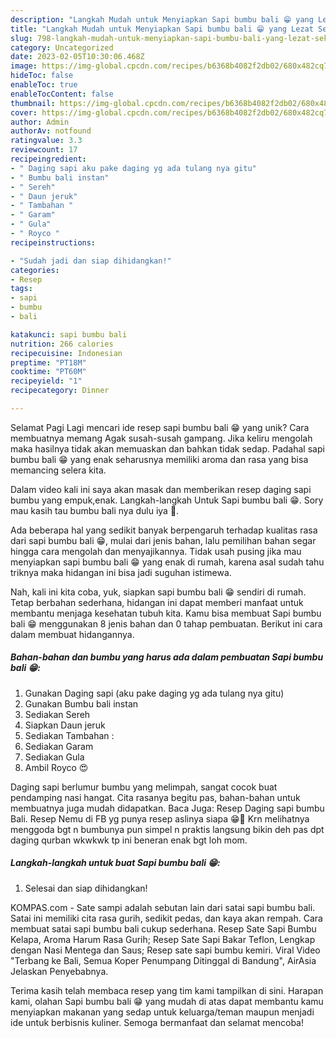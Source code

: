 ```yaml
---
description: "Langkah Mudah untuk Menyiapkan Sapi bumbu bali 😁 yang Lezat Sekali"
title: "Langkah Mudah untuk Menyiapkan Sapi bumbu bali 😁 yang Lezat Sekali"
slug: 798-langkah-mudah-untuk-menyiapkan-sapi-bumbu-bali-yang-lezat-sekali
category: Uncategorized
date: 2023-02-05T10:30:06.468Z
image: https://img-global.cpcdn.com/recipes/b6368b4082f2db02/680x482cq70/sapi-bumbu-bali-foto-resep-utama.jpg
hideToc: false
enableToc: true
enableTocContent: false
thumbnail: https://img-global.cpcdn.com/recipes/b6368b4082f2db02/680x482cq70/sapi-bumbu-bali-foto-resep-utama.jpg
cover: https://img-global.cpcdn.com/recipes/b6368b4082f2db02/680x482cq70/sapi-bumbu-bali-foto-resep-utama.jpg
author: Admin
authorAv: notfound
ratingvalue: 3.3
reviewcount: 17
recipeingredient:
- " Daging sapi aku pake daging yg ada tulang nya gitu"
- " Bumbu bali instan"
- " Sereh"
- " Daun jeruk"
- " Tambahan "
- " Garam"
- " Gula"
- " Royco "
recipeinstructions:

- "Sudah jadi dan siap dihidangkan!"
categories:
- Resep
tags:
- sapi
- bumbu
- bali

katakunci: sapi bumbu bali 
nutrition: 266 calories
recipecuisine: Indonesian
preptime: "PT18M"
cooktime: "PT60M"
recipeyield: "1"
recipecategory: Dinner

---
```



Selamat Pagi Lagi mencari ide resep sapi bumbu bali 😁 yang unik? Cara membuatnya memang Agak susah-susah gampang. Jika keliru mengolah maka hasilnya tidak akan memuaskan dan bahkan tidak sedap. Padahal sapi bumbu bali 😁 yang enak seharusnya memiliki aroma dan rasa yang bisa memancing selera kita.


Dalam video kali ini saya akan masak dan memberikan resep daging sapi bumbu yang empuk,enak. Langkah-langkah Untuk Sapi bumbu bali 😁. Sory mau kasih tau bumbu bali nya dulu iya 🤣.

Ada beberapa hal yang sedikit banyak berpengaruh terhadap kualitas rasa dari sapi bumbu bali 😁, mulai dari jenis bahan, lalu pemilihan bahan segar hingga cara mengolah dan menyajikannya. Tidak usah pusing jika mau menyiapkan sapi bumbu bali 😁 yang enak di rumah, karena asal sudah tahu triknya maka hidangan ini bisa jadi suguhan istimewa.


Nah, kali ini kita coba, yuk, siapkan sapi bumbu bali 😁 sendiri di rumah. Tetap berbahan sederhana, hidangan ini dapat memberi manfaat untuk membantu menjaga kesehatan tubuh kita. Kamu bisa membuat Sapi bumbu bali 😁 menggunakan 8 jenis bahan dan 0 tahap pembuatan. Berikut ini cara dalam membuat hidangannya.

<!--inarticleads1-->

##### Bahan-bahan dan bumbu yang harus ada dalam pembuatan Sapi bumbu bali 😁:

1. Gunakan  Daging sapi (aku pake daging yg ada tulang nya gitu)
1. Gunakan  Bumbu bali instan
1. Sediakan  Sereh
1. Siapkan  Daun jeruk
1. Sediakan  Tambahan :
1. Sediakan  Garam
1. Sediakan  Gula
1. Ambil  Royco 😍


Daging sapi berlumur bumbu yang melimpah, sangat cocok buat pendamping nasi hangat. Cita rasanya begitu pas, bahan-bahan untuk membuatnya juga mudah didapatkan. Baca Juga: Resep Daging sapi bumbu Bali. Resep Nemu di FB yg punya resep aslinya siapa 😁🤭 Krn melihatnya menggoda bgt n bumbunya pun simpel n praktis langsung bikin deh pas dpt daging qurban wkwkwk tp ini beneran enak bgt loh mom. 

<!--inarticleads2-->

##### Langkah-langkah untuk buat Sapi bumbu bali 😁:


1. Selesai dan siap dihidangkan!

KOMPAS.com - Sate sampi adalah sebutan lain dari satai sapi bumbu bali. Satai ini memiliki cita rasa gurih, sedikit pedas, dan kaya akan rempah. Cara membuat satai sapi bumbu bali cukup sederhana. Resep Sate Sapi Bumbu Kelapa, Aroma Harum Rasa Gurih; Resep Sate Sapi Bakar Teflon, Lengkap dengan Nasi Mentega dan Saus; Resep sate sapi bumbu kemiri. Viral Video &#34;Terbang ke Bali, Semua Koper Penumpang Ditinggal di Bandung&#34;, AirAsia Jelaskan Penyebabnya. 

Terima kasih telah membaca resep yang tim kami tampilkan di sini. Harapan kami, olahan Sapi bumbu bali 😁 yang mudah di atas dapat membantu kamu menyiapkan makanan yang sedap untuk keluarga/teman maupun menjadi ide untuk berbisnis kuliner. Semoga bermanfaat dan selamat mencoba!
